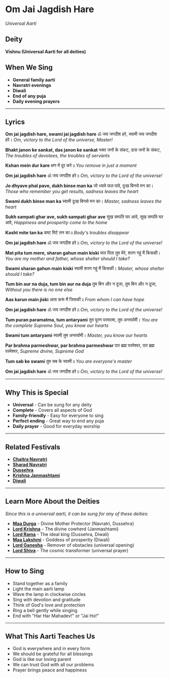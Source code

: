 # Om Jai Jagdish Hare
*Universal Aarti*

## Deity
**Vishnu (Universal Aarti for all deities)**

## When We Sing
- **General family aarti**
- **Navratri evenings**
- **Diwali**
- **End of any puja**
- **Daily evening prayers**

---

## Lyrics

**Om jai jagdish hare, swami jai jagdish hare**
ॐ जय जगदीश हरे, स्वामी जय जगदीश हरे।
*Om, victory to the Lord of the universe, Master!*

**Bhakt janon ke sankat, das janon ke sankat**
भक्त जनों के संकट, दास जनों के संकट,
*The troubles of devotees, the troubles of servants*

**Kshan mein dur kare**
क्षण में दूर करे॥
*You remove in just a moment*

**Om jai jagdish hare**
ॐ जय जगदीश हरे॥
*Om, victory to the Lord of the universe!*

**Jo dhyave phal pave, dukh binse man ka**
जो ध्यावे फल पावे, दुःख बिनसे मन का।
*Those who remember you get results, sadness leaves the heart*

**Swami dukh binse man ka**
स्वामी दुःख बिनसे मन का।
*Master, sadness leaves the heart*

**Sukh sampati ghar ave, sukh sampati ghar ave**
सुख सम्पति घर आवे, सुख सम्पति घर आवे,
*Happiness and prosperity come to the home*

**Kasht mite tan ka**
कष्ट मिटे तन का॥
*Body's troubles disappear*

**Om jai jagdish hare**
ॐ जय जगदीश हरे॥
*Om, victory to the Lord of the universe!*

**Mat pita tum mere, sharan gahun main kiski**
मात पिता तुम मेरे, शरण गहूं मैं किसकी।
*You are my mother and father, whose shelter should I take?*

**Swami sharan gahun main kiski**
स्वामी शरण गहूं मैं किसकी।
*Master, whose shelter should I take?*

**Tum bin aur na duja, tum bin aur na duja**
तुम बिन और न दूजा, तुम बिन और न दूजा,
*Without you there is no one else*

**Aas karun main jiski**
आस करूं मैं जिसकी॥
*From whom I can have hope*

**Om jai jagdish hare**
ॐ जय जगदीश हरे॥
*Om, victory to the Lord of the universe!*

**Tum puran paramatma, tum antaryami**
तुम पूरण परमात्मा, तुम अन्तर्यामी।
*You are the complete Supreme Soul, you know our hearts*

**Swami tum antaryami**
स्वामी तुम अन्तर्यामी।
*Master, you know our hearts*

**Par brahma parmeshwar, par brahma parmeshwar**
पार ब्रह्म परमेश्वर, पार ब्रह्म परमेश्वर,
*Supreme divine, Supreme God*

**Tum sab ke swami**
तुम सब के स्वामी॥
*You are everyone's master*

**Om jai jagdish hare**
ॐ जय जगदीश हरे॥
*Om, victory to the Lord of the universe!*

---

## Why This is Special
- **Universal** - Can be sung for any deity
- **Complete** - Covers all aspects of God
- **Family-friendly** - Easy for everyone to sing
- **Perfect ending** - Great way to end any puja
- **Daily prayer** - Good for everyday worship

---

## Related Festivals

- **[Chaitra Navratri](../section1-festivals/05-chaitra-navratri.md)**
- **[Sharad Navratri](../section1-festivals/09-sharad-navratri.md)**
- **[Dussehra](../section1-festivals/10-dussehra.md)**
- **[Krishna Janmashtami](../section1-festivals/07-krishna-janmashtami.md)**
- **[Diwali](../section1-festivals/13-diwali.md)**

---

## Learn More About the Deities

*Since this is a universal aarti, it can be sung for any of these deities:*

- **[Maa Durga](../section3-deities/06-maa-durga.md)** - Divine Mother Protector (Navratri, Dussehra)
- **[Lord Krishna](../section3-deities/04-lord-krishna.md)** - The divine cowherd (Janmashtami)
- **[Lord Rama](../section3-deities/02-lord-rama.md)** - The ideal king (Dussehra, Diwali)
- **[Maa Lakshmi](../section3-deities/07-maa-lakshmi.md)** - Goddess of prosperity (Diwali)
- **[Lord Ganesha](../section3-deities/03-lord-ganesha.md)** - Remover of obstacles (universal opening)
- **[Lord Shiva](../section3-deities/01-lord-shiva.md)** - The cosmic transformer (universal prayer)

---

## How to Sing
- Stand together as a family
- Light the main aarti lamp
- Wave the lamp in clockwise circles
- Sing with devotion and gratitude
- Think of God's love and protection
- Ring a bell gently while singing
- End with "Har Har Mahadev!" or "Jai Ho!"

---

## What This Aarti Teaches Us
- God is everywhere and in every form
- We should be grateful for all blessings
- God is like our loving parent
- We can trust God with all our problems
- Prayer brings peace and happiness

